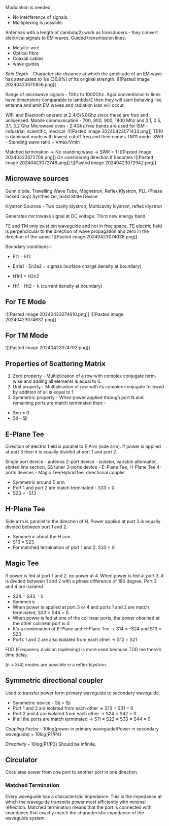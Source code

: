 Modulation is needed 
- No interference of signals. 
- Multiplexing is possible. 

Antennas with a length of (lambda/2) work as transducers - they convert electrical signals to EM waves. 
Guided transmission lines:
- Metallic wire 
- Optical fibre 
- Coaxial cables 
- wave guides 

*Skin Depth* - Characteristic distance at which the amplitude of an EM wave has attenuated to 1/e (36.8%) of its original strength. 
![[Pasted image 20240423070956.png]]

Range of microwave signals - 1Ghz to 1000Ghz. 
Agar conventional tx lines have dimensions comparable to lambda/2 then they will start behaving like antenna and emit EM waves and radiation loss will occur. 

WiFi and Bluetooth operate at 2.4/5/5.8Ghz since these are free and unlicensed. 
Mobile communication - 700, 800, 900, 1800 Mhz and 2.1, 2.5, 3.1, 3.2 Ghz
Microwave oven - 2.4Ghz 
free bands are used for ISM - industrial, scientific, medical. 
![[Pasted image 20240423071433.png]]
TE10 is dominant mode with lowest cutoff freq and then comes TM11 mode.
SWR - Standing wave ratio = Vmax/Vmin

Matched termination -> No standing wave -> SWR = 1
![[Pasted image 20240423072709.png]]
On considering direction it becomes
![[Pasted image 20240423072748.png]]
![[Pasted image 20240423072942.png]]

## Microwave sources
Gunn diode, Travelling Wave Tube, Magnetron, Reflex Klystron, PLL (Phase locked loop) Synthesizer, Solid State Device 

Klystron Sources - Two cavity klystron, Multicavity klystron, reflex klystron

Generates microwave signal at DC voltage.
Third new energy band.

TE and TM only exist bin waveguide and not in free space.
TE electric field is perpendicular to the direction of wave propagation and zero in the direction of the same. 
![[Pasted image 20240423074038.png]]

Boundary conditions:- 
- Et1 = Et2 
- En1a1 - En2a2 = sigmas (surface charge density at boundary)

- H1n1 = H2n2
- Ht1 - Ht2 = k (current density at boundary)
## For TE Mode 
![[Pasted image 20240423074610.png]]
![[Pasted image 20240423074632.png]]

## For TM Mode
![[Pasted image 20240423074702.png]]

## Properties of Scattering Matrix 
1. Zero property - Multiplication of a row with complex conjugate term-wise and adding all elements is equal to 0.
2. Unit property - Multiplication of row with its complex conjugate followed by addition of all is equal to 1. 
3. Symmetric property - When power applied through port N and remaining ports are match terminated then:- 
- Snn = 0
- Sij - Sji

## E-Plane Tee
Direction of electric field is parallel to E Arm (side arm).
If power is applied at port 3 then it is equally divided at port 1 and port 2. 

Single port device - antenna 
2-port device - isolator, variable attenuator, slotted line section, SS tuner 
3-ports device - E-Plane Tee, H-Plane Tee
4-ports devices - Magic Tee/Hybrid tee, directional coupler

- Symmetric around E arm. 
- Port 1 and port 2 are match terminated - S33 = 0.
- S23 = -S13

## H-Plane Tee
Side arm is parallel to the direction of H.
Power applied at port 3 is equally divided between port 1 and 2. 

- Symmetric about the H arm. 
- S13 = S23
- For matched termination of port 1 and 2, S33 = 0

## Magic Tee 
If power is fed at port 1 and 2, no power at 4. 
When power is fed at port 3, it is divided between 1 and 2 with a phase difference of 180 degree. 
Port 3 and 4 are isolated. 

- S34 = S43 = 0
- Symmetric 
- When power is applied at port 3 or 4 and ports 1 and 2 are match terminated, S33 = S44 = 0.
- When power is fed at one of the collinear ports, the power obtained at the other collinear port is 0. 
- It's a combination of E-Plane and H-Plane Tee -> S14 = -S24 and S13 = S23
- Ports 1 and 2 are also isolated from each other -> S12 = S21

FDD (Frequency division duplexing) is more used because TDD me there's time delay. 

(n + 3/4) modes are possible in a reflex klystron. 

## Symmetric directional coupler 
Used to transfer power form primary waveguide to secondary waveguide. 
- Symmetric device - Sij = Sji 
- Port 1 and 3 are isolated from each other -> S13 = S31 = 0 
- Port 2 and 4 are isolated from each other -> S24 = S42 = 0
- If all the ports are match terminated -> S11 = S22 = S33 = S44 = 0

_Coupling Factor_ - 10log(power in primary waveguide/Power in secondary waveguide) = 10log(P1/P4)

*Directivity* - 10log(P1/P3)
Should be infinite. 

## Circulator 
Circulates power from one port to another port in one direction. 

### Matched Termination 
Every waveguide has a characteristic impedance. This is the impedance at which the waveguide transmits power most efficiently with minimal reflection. 
Matched termination means that the port is connected with impedance that exactly match the characteristic impedance of the waveguide system. 
